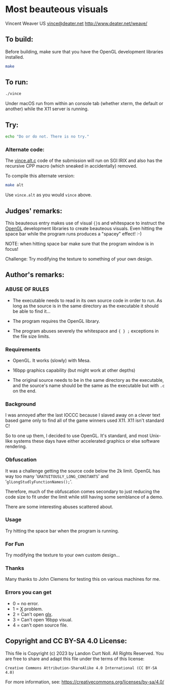 # Most beauteous visuals

Vincent Weaver
US
<vince@deater.net>
<http://www.deater.net/weave/>

## To build:

Before building, make sure that you have the OpenGL development libraries
installed.

```sh
make
```

## To run:

```sh
./vince
```

Under macOS run from within an console tab (whether xterm, the default or
another) while the X11 server is running.

## Try:

```sh
echo "Do or do not. There is no try."
```

### Alternate code:

The [vince.alt.c](vince.alt.c) code of the submission will run on SGI IRIX and
also has the recursive CPP macro (which sneaked in accidentally) removed.

To compile this alternate version:

```sh
make alt
```

Use `vince.alt` as you would `vince` above.

## Judges' remarks:

This beauteous entry makes use of visual `{}`s and whitespace to instruct the
[OpenGL](https://www.opengl.org) development libraries to create beauteous
visuals.  Even hitting the space bar while the program runs produces a "spacey"
effect! :-)

NOTE: when hitting space bar make sure that the program window is in focus!

Challenge: Try modifying the texture to something of your own design.

## Author's remarks:

### ABUSE OF RULES

* The executable needs to read in its own source code in order to run. As
long as the source is in the same directory as the executable it should be
able to find it...

* The program requires the OpenGL library.

* The program abuses severely the whitespace and `{ } ;` exceptions in the
file size limits.

### Requirements

* OpenGL. It works (slowly) with Mesa.

* 16bpp graphics capability (but might work at other depths)

* The original source needs to be in the same directory as the executable,
and the source's name should be the same as the executable but with `.c` on the
end.

### Background

I was annoyed after the last IOCCC because I slaved away on a clever text
based game only to find all of the game winners used X11. X11 isn't standard
C!

So to one up them, I decided to use OpenGL. It's standard, and most Unix-like
systems these days have either accelerated graphics or else software
rendering.

### Obfuscation

It was a challenge getting the source code below the 2k limit. OpenGL has way
too many '`GRATUITOUSLY_LONG_CONSTANTS`' and '`glLongStudlyFunctionNames();`'.

Therefore, much of the obfuscation comes secondary to just reducing the code
size to fit under the limit while still having some semblance of a demo.

There are some interesting abuses scattered about.

### Usage

Try hitting the space bar when the program is running.

### For Fun

Try modifying the texture to your own custom design...

### Thanks

Many thanks to John Clemens for testing this on various machines for me.

### Errors you can get

- 0 = no error.
- 1 =
[X](https://en.wikipedia.org/wiki/X_Window_System_protocols_and_architecture)
problem.
- 2 = Can't open [glx](https://en.wikipedia.org/wiki/GLX).
- 3 = Can't open 16bpp visual.
- 4 = can't open source file.

## Copyright and CC BY-SA 4.0 License:

This file is Copyright (c) 2023 by Landon Curt Noll.  All Rights Reserved.
You are free to share and adapt this file under the terms of this license:

    Creative Commons Attribution-ShareAlike 4.0 International (CC BY-SA 4.0)

For more information, see: https://creativecommons.org/licenses/by-sa/4.0/
